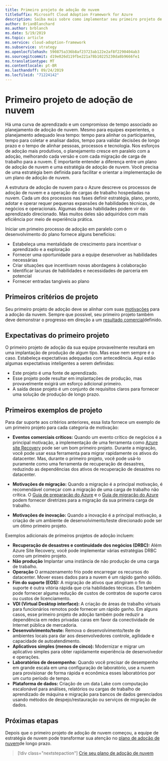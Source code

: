 ```yaml
---
title: Primeiro projeto de adoção de nuvem
titleSuffix: Microsoft Cloud Adoption Framework for Azure
description: Saiba mais sobre como implementar seu primeiro projeto de adoção de nuvem.
author: BrianBlanchard
ms.author: brblanch
ms.date: 5/19/2019
ms.topic: article
ms.service: cloud-adoption-framework
ms.subservice: strategy
ms.openlocfilehash: 590875a336b8af23723ab122e2af8f2290404ab3
ms.sourcegitcommit: d19e026d119fbe221a78b10225230da8b9666fe1
ms.translationtype: MT
ms.contentlocale: pt-BR
ms.lasthandoff: 09/24/2019
ms.locfileid: "71224142"
---
```

<!-- markdownlint-disable MD026 -->

# <a name="first-cloud-adoption-project"></a>Primeiro projeto de adoção de nuvem

Há uma curva de aprendizado e um compromisso de tempo associado ao planejamento de adoção de nuvem. Mesmo para equipes experientes, o planejamento adequado leva tempo: tempo para alinhar os participantes, tempo para coletar e analisar dados, tempo para validar decisões de longo prazo e o tempo de alinhar pessoas, processos e tecnologia. Nos esforços de adoção mais produtivos, o planejamento cresce em paralelo com a adoção, melhorando cada versão e com cada migração de carga de trabalho para a nuvem. É importante entender a diferença entre um plano de adoção de nuvem e uma estratégia de adoção de nuvem. Você precisa de uma estratégia bem definida para facilitar e orientar a implementação de um plano de adoção de nuvem.

A estrutura de adoção de nuvem para o Azure descreve os processos de adoção de nuvem e a operação de cargas de trabalho hospedadas na nuvem. Cada um dos processos nas fases definir estratégia, plano, pronto, adotar e operar requer pequenas expansões de habilidades técnicas, de negócios e operacionais. Algumas dessas habilidades podem vir do aprendizado direcionado. Mas muitos deles são adquiridos com mais eficiência por meio de experiência prática.

Iniciar um primeiro processo de adoção em paralelo com o desenvolvimento do plano fornece alguns benefícios:

- Estabeleça uma mentalidade de crescimento para incentivar o aprendizado e a exploração
- Fornecer uma oportunidade para a equipe desenvolver as habilidades necessárias
- Criar situações que incentivam novas abordagens à colaboração
- Identificar lacunas de habilidades e necessidades de parceria em potencial
- Fornecer entradas tangíveis ao plano

## <a name="first-project-criteria"></a>Primeiros critérios de projeto

Seu primeiro projeto de adoção deve se alinhar com suas [motivações](./motivations.md) para a adoção da nuvem. Sempre que possível, seu primeiro projeto também deve demonstrar o progresso em direção a um [resultado comercial](./business-outcomes/business-outcome-template.md)definido.

## <a name="first-project-expectations"></a>Expectativas do primeiro projeto

O primeiro projeto de adoção da sua equipe provavelmente resultará em uma implantação de produção de algum tipo. Mas esse nem sempre é o caso. Estabeleça expectativas adequadas com antecedência. Aqui estão algumas expectativas inteligentes a serem definidas:

- Este projeto é uma fonte de aprendizado.
- Esse projeto pode resultar em implantações de produção, mas provavelmente exigirá um esforço adicional primeiro.
- A saída desse projeto é um conjunto de requisitos claros para fornecer uma solução de produção de longo prazo.

## <a name="first-project-examples"></a>Primeiros exemplos de projeto

Para dar suporte aos critérios anteriores, essa lista fornece um exemplo de um primeiro projeto para cada categoria de motivação:

- **Eventos comerciais críticos:** Quando um evento crítico de negócios é a principal motivação, a implementação de uma ferramenta como [Azure site Recovery](../migrate/azure-migration-guide/migrate.md?tabs=Tools#azure-site-recovery) pode ser um bom primeiro projeto. Durante a migração, você pode usar essa ferramenta para migrar rapidamente os ativos do datacenter. Mas, durante o primeiro projeto, você pode usá-lo puramente como uma ferramenta de recuperação de desastres, reduzindo as dependências dos ativos de recuperação de desastres no datacenter.

- **Motivações de migração:** Quando a migração é a principal motivação, é recomendável começar com a migração de uma carga de trabalho não crítica. O [Guia de preparação do Azure](../ready/azure-readiness-guide/index.md) e o [Guia de migração do Azure](../migrate/azure-migration-guide/index.md) podem fornecer diretrizes para a migração da sua primeira carga de trabalho.

- **Motivações de inovação:** Quando a inovação é a principal motivação, a criação de um ambiente de desenvolvimento/teste direcionado pode ser um ótimo primeiro projeto.

Exemplos adicionais de primeiros projetos de adoção incluem:

- **Recuperação de desastres e continuidade dos negócios (DRBC):** Além Azure Site Recovery, você pode implementar várias estratégias DRBC como um primeiro projeto.
- **Não produção** Implantar uma instância de não produção de uma carga de trabalho.
- **Operação** O armazenamento frio pode encarregar os recursos do datacenter. Mover esses dados para a nuvem é um rápido ganho sólido.
- **Fim do suporte (EOS):** A migração de ativos que atingiram o fim do suporte é outra vitória rápida que cria habilidades técnicas. Ele também pode fornecer alguma redução de custos de contratos de suporte caros ou custos de licenciamento.
- **VDI (Virtual Desktop interface):** A criação de áreas de trabalho virtuais para funcionários remotos pode fornecer um rápido ganho. Em alguns casos, esse primeiro projeto de adoção também pode reduzir a dependência em redes privadas caras em favor da conectividade de Internet pública de mercadoria.
- **Desenvolvimento/teste:** Remova o desenvolvimento/teste de ambientes locais para dar aos desenvolvedores controle, agilidade e capacidade de autoatendimento.
- **Aplicativos simples (menos de cinco):** Modernizar e migrar um aplicativo simples para obter rapidamente experiência de desenvolvedor e operações.
- **Laboratórios de desempenho:** Quando você precisar de desempenho em grande escala em uma configuração de laboratório, use a nuvem para provisionar de forma rápida e econômica esses laboratórios por um curto período de tempo.
- **Plataforma de dados:** Criação de um data Lake com computação escalonável para análises, relatórios ou cargas de trabalho de aprendizado de máquina e migração para bancos de dados gerenciados usando métodos de despejo/restauração ou serviços de migração de dados.

## <a name="next-steps"></a>Próximas etapas

Depois que o primeiro projeto de adoção de nuvem começou, a equipe de estratégia de nuvem pode transformar sua atenção no [plano de adoção de nuvem](../plan/index.md)de longo prazo.

> [!div class="nextstepaction"]
> [Crie seu plano de adoção de nuvem](../plan/index.md)
